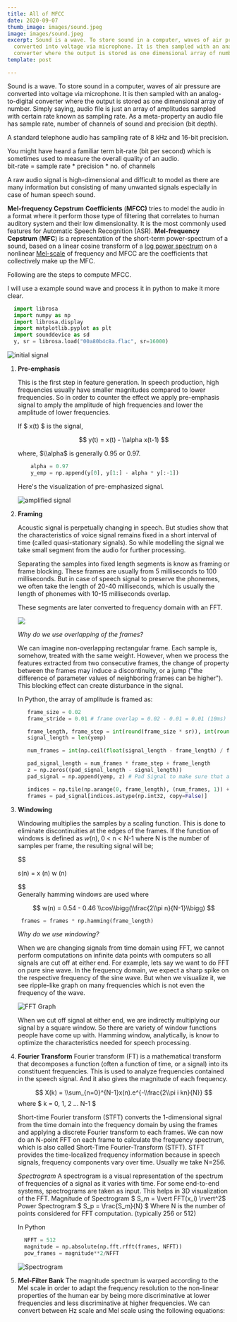 ```yaml
---
title: All of MFCC
date: 2020-09-07
thumb_image: images/sound.jpeg
image: images/sound.jpeg
excerpt: Sound is a wave. To store sound in a computer, waves of air pressure are
  converted into voltage via microphone. It is then sampled with an analog-to-digital
  converter where the output is stored as one dimensional array of number.
template: post

---
```

Sound is a wave. To store sound in a computer, waves of air pressure are converted into voltage via microphone. It is then sampled with an analog-to-digital converter where the output is stored as one dimensional array of number. Simply saying, audio file is just an array of amplitudes sampled with certain rate known as sampling rate. As a meta-property an audio file has sample rate, number of channels of sound and precision (bit depth).

A standard telephone audio has sampling rate of 8 kHz and 16-bit precision.

You might have heard a familiar term bit-rate (bit per second) which is sometimes used to measure the overall quality of an audio.  
bit-rate = sample rate * precision * no. of channels

A raw audio signal is high-dimensional and difficult to model as there are many information but consisting of many unwanted signals especially in case of human speech sound.

**Mel-frequency Cepstrum** **Coefficients** (**MFCC)** tries to model the audio in a format where it perform those type of filtering that correlates to human auditory system and their low dimensionality. It is the most commonly used features for Automatic Speech Recognition (ASR). **Mel-frequency Cepstrum** (**MFC**) is a representation of the short-term power-spectrum of a sound, based on a linear cosine transform of a [log power spectrum](https://en.wikipedia.org/wiki/Power_spectrum "Power spectrum") on a nonlinear [Mel-scale](https://en.wikipedia.org/wiki/Mel_scale "Mel scale") of frequency and MFCC are the coefficients that collectively make up the MFC.

Following are the steps to compute MFCC.

I will use a example sound wave and process it in python to make it more clear.

```python
  import librosa 
  import numpy as np 
  import librosa.display
  import matplotlib.pyplot as plt
  import sounddevice as sd
  y, sr = librosa.load("00a80b4c8a.flac", sr=16000)
```

![initial signal](/images/y.png "Initial Signal")

1. **Pre-emphasis**

   This is the first step in feature generation. In speech production, high frequencies usually have smaller magnitudes compared to lower frequencies. So in order to counter the effect we apply pre-emphasis signal to amply the amplitude of high frequencies and lower the amplitude of lower frequencies.

   If $ x(t) $ is the signal,

   $$
   y(t) = x(t) - \\alpha x(t-1)
   $$

   where, $\\alpha$ is generally 0.95 or 0.97.

   ```python
       alpha = 0.97
       y_emp = np.append(y[0], y[1:] - alpha * y[:-1])
   ```

   Here's the visualization of pre-emphasized signal.

   ![amplified signal](/images/yemp.png "Pre-emphasized signal")
2. **Framing**

   Acoustic signal is perpetually changing in speech. But studies show that the characteristics of voice signal remains fixed in a short interval of time (called quasi-stationary signals). So while modelling the signal we take small segment from the audio for further processing.

   Separating the samples into fixed length segments is know as framing or frame blocking. These frames are usually from 5 milliseconds to 100 milliseconds. But in case of speech signal to preserve the phonemes, we often take the length of 20-40 milliseconds, which is usually the length of phonemes with 10-15 milliseconds overlap.

   These segments are later converted to frequency domain with an FFT.

   ![](/images/framing.jpg)

   _Why do we use overlapping of the frames?_

   We can imagine non-overlapping rectangular frame. Each sample is, somehow, treated with the same weight. However, when we process the features extracted from two consecutive frames, the change of property between the frames may induce a discontinuity, or a jump ("the difference of parameter values of neighboring frames can be higher"). This blocking effect can create disturbance in the signal.

   In Python, the array of amplitude is framed as:

   ```python
      frame_size = 0.02
      frame_stride = 0.01 # frame overlap = 0.02 - 0.01 = 0.01 (10ms)
   
      frame_length, frame_step = int(round(frame_size * sr)), int(round(frame_stride * sr))  # Convert from seconds to samples
      signal_length = len(yemp)
   
      num_frames = int(np.ceil(float(signal_length - frame_length) / frame_step))  # Make sure that we have at least 1 frame
   
      pad_signal_length = num_frames * frame_step + frame_length
      z = np.zeros((pad_signal_length - signal_length))
      pad_signal = np.append(yemp, z) # Pad Signal to make sure that all frames have equal number of samples without truncating any samples from the original signal
   
      indices = np.tile(np.arange(0, frame_length), (num_frames, 1)) + np.tile(np.arange(0, num_frames * frame_step, frame_step), (frame_length, 1)).T
      frames = pad_signal[indices.astype(np.int32, copy=False)]
   ```
3. **Windowing**

   Windowing multiplies the samples by a scaling function. This is done to eliminate discontinuities at the edges of the frames. If the function of windows is defined as $w(n)$, 0 < n < N-1 where N is the number of samples per frame, the resulting signal will be;

   $$

   s(n) = x (n) w (n)

   $$  
   Generally hamming windows are used where

   $$  
   w(n) = 0.54 - 0.46 \\cos\\bigg(\\frac{2\\pi n}{N-1}\\bigg)
   $$

   ```python
   	frames = frames * np.hamming(frame_length)
   ```

   _Why do we use windowing?_

   When we are changing signals from time domain using FFT, we cannot perform computations on infinite data points with computers so all signals are cut off at either end. For example, lets say we want to do FFT on pure sine wave. In the frequency domain, we expect a sharp spike on the respective frequency of the sine wave. But when we visualize it, we see ripple-like graph on many frequencies which is not even the frequency of the wave.

   ![FFT Graph](/images/photo_2020-09-24_10-12-12.jpg "FFT Graph")

   When we cut off signal at either end, we are indirectly multiplying our signal by a square window. So there are variety of window functions people have come up with. Hamming window, analytically, is know to optimize the characteristics needed for speech processing.
4. **Fourier Transform**
   Fourier transform (FT) is a mathematical transform that decomposes a function (often a function of time, or a signal) into its constituent frequencies. This is used to analyze frequencies contained in the speech signal. And it also gives the magnitude of each frequency.

   $$
   X(k) = \\sum_{n=0}^{N-1}x(n).e^{-\\frac{2\\pi i kn}{N}}
   $$
   where $ k = 0, 1, 2 ... N-1 $

   Short-time Fourier transform (STFT) converts the 1-dimensional signal from the time domain into the frequency domain by using the frames and applying a discrete Fourier transform to each frames.
   We can now do an N-point FFT on each frame to calculate the frequency spectrum, which is also called Short-Time Fourier-Transform (STFT). STFT provides the time-localized frequency information because in speech signals, frequency components vary over time. Usually we take N=256.

   *Spectrogram*
   A spectrogram is a visual representation of the spectrum of frequencies of a signal as it varies with time. For some end-to-end systems, spectrograms are taken as input. This helps in 3D visualization of the FFT.
   Magnitude of Spectrogram
   $ S_m = \\lvert FFT(x_i) \\rvert^2$
   Power Spectrogram
   $ S_p = \\frac{S_m}{N} $
   Where N is the number of points considered for FFT computation. (typically 256 or 512)

   In Python

   ```python
     NFFT = 512
     magnitude = np.absolute(np.fft.rfft(frames, NFFT))
     pow_frames = magnitude**2/NFFT
   ```
   ![Spectrogram](/images/spec.png "Spectrogram")
   
5. **Mel-Filter Bank**
	The magnitude spectrum is warped according to the Mel scale in order to adapt the frequency resolution to the non-linear properties of the human ear by being more discriminative at lower frequencies and less discriminative at higher frequencies. We can convert between Hz scale and Mel scale using the following equations:
    